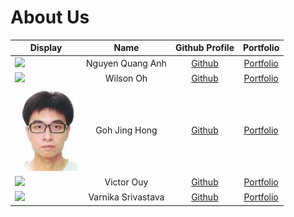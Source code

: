 # About Us

Display | Name | Github Profile | Portfolio 
--------|:----:|:--------------:|:---------:
![](https://via.placeholder.com/100.png?text=Photo) | Nguyen Quang Anh | [Github](https://github.com/quanganh2810) | [Portfolio](https://ay2223s2-cs2113-w13-4.github.io/tp/team/quanganh.html)
<img width="100" src=https://user-images.githubusercontent.com/87934749/230631963-123606fc-7ff1-44bb-a3c3-5b2409482ce4.png /> | Wilson Oh | [Github](https://github.com/WilsonOh) | [Portfolio](https://ay2223s2-cs2113-w13-4.github.io/tp/team/wilsonoh.html)
<img src="https://github.com/waiter-palypoo/files/blob/main/Picture1.jpg?raw=true" width="100"> | Goh Jing Hong| [Github](https://github.com/waiter-palypoo) | [Portfolio](https://ay2223s2-cs2113-w13-4.github.io/tp/team/waiter-palypoo.html)
<img width="100" src=https://raw.githubusercontent.com/victorouy/tp/master/IMG_0790_.jpg> | Victor Ouy | [Github](https://github.com/victorouy) | [Portfolio](https://ay2223s2-cs2113-w13-4.github.io/tp/team/victorouy.html)
![](https://via.placeholder.com/100.png?text=Photo) | Varnika Srivastava | [Github](https://github.com/varnika1402) | [Portfolio](https://ay2223s2-cs2113-w13-4.github.io/tp/team/varnika1402.html)

